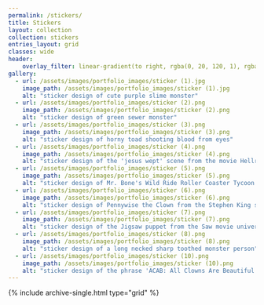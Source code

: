 ```yaml
---
permalink: /stickers/
title: Stickers
layout: collection
collection: stickers
entries_layout: grid
classes: wide
header:
    overlay_filter: linear-gradient(to right, rgba(0, 20, 120, 1), rgba(0, 0, 0,.1))
gallery:
  - url: /assets/images/portfolio_images/sticker (1).jpg
    image_path: /assets/images/portfolio_images/sticker (1).jpg
    alt: "sticker design of cute purple slime monster"
  - url: /assets/images/portfolio_images/sticker (2).png
    image_path: /assets/images/portfolio_images/sticker (2).png
    alt: "sticker design of green sewer monster"
  - url: /assets/images/portfolio_images/sticker (3).png
    image_path: /assets/images/portfolio_images/sticker (3).png
    alt: "sticker design of horny toad shooting blood from eyes"
  - url: /assets/images/portfolio_images/sticker (4).png
    image_path: /assets/images/portfolio_images/sticker (4).png
    alt: "sticker design of the 'jesus wept' scene from the movie Hellraiser"
  - url: /assets/images/portfolio_images/sticker (5).png
    image_path: /assets/images/portfolio_images/sticker (5).png
    alt: "sticker design of Mr. Bone's Wild Ride Roller Coaster Tycoon meme"
  - url: /assets/images/portfolio_images/sticker (6).png
    image_path: /assets/images/portfolio_images/sticker (6).png
    alt: "sticker design of Pennywise the Clown from the Stephen King story 'It'"
  - url: /assets/images/portfolio_images/sticker (7).png
    image_path: /assets/images/portfolio_images/sticker (7).png
    alt: "sticker design of the Jigsaw puppet from the Saw movie universe, but the puppet is cute and rides a tricycle"
  - url: /assets/images/portfolio_images/sticker (8).png
    image_path: /assets/images/portfolio_images/sticker (8).png
    alt: "sticker design of a long necked sharp toothed monster person"
  - url: /assets/images/portfolio_images/sticker (10).png
    image_path: /assets/images/portfolio_images/sticker (10).png
    alt: "sticker design of the phrase 'ACAB: All Clowns Are Beautiful' with rainbow images of famous horror movie clowns"
---
```


{% include archive-single.html type="grid" %}